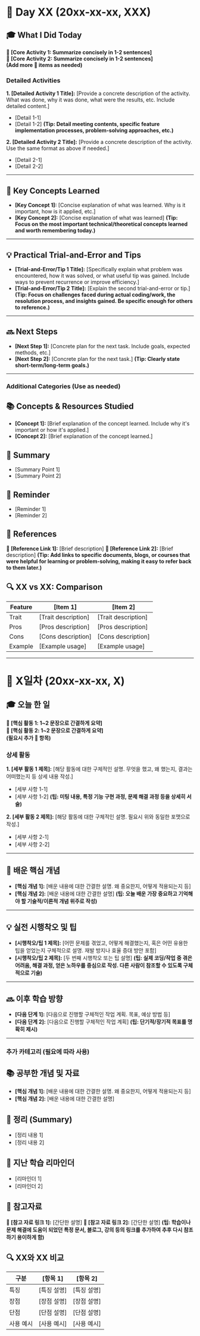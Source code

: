 # 📅 Day XX (20xx-xx-xx, XXX)

## 🎓 What I Did Today

**📌 [Core Activity 1: Summarize concisely in 1-2 sentences]**   
**📌 [Core Activity 2: Summarize concisely in 1-2 sentences]**   
**(Add more 📌 items as needed)**  

### Detailed Activities

**1. [Detailed Activity 1 Title]:** [Provide a concrete description of the activity. What was done, why it was done, what were the results, etc. Include detailed content.]

-   [Detail 1-1]
-   [Detail 1-2] **(Tip: Detail meeting contents, specific feature implementation processes, problem-solving approaches, etc.)**

**2. [Detailed Activity 2 Title]:** [Provide a concrete description of the activity. Use the same format as above if needed.]

-   [Detail 2-1]
-   [Detail 2-2]

----------

## 🧠 Key Concepts Learned

-   **[Key Concept 1]:** [Concise explanation of what was learned. Why is it important, how is it applied, etc.]
-   **[Key Concept 2]:** [Concise explanation of what was learned] **(Tip: Focus on the most important technical/theoretical concepts learned and worth remembering today.)**

----------

## 💡 Practical Trial-and-Error and Tips

-   **[Trial-and-Error/Tip 1 Title]:** [Specifically explain what problem was encountered, how it was solved, or what useful tip was gained. Include ways to prevent recurrence or improve efficiency.]
-   **[Trial-and-Error/Tip 2 Title]:** [Explain the second trial-and-error or tip.] **(Tip: Focus on challenges faced during actual coding/work, the resolution process, and insights gained. Be specific enough for others to reference.)**

----------

## 🔜 Next Steps

-   **[Next Step 1]:** [Concrete plan for the next task. Include goals, expected methods, etc.]
-   **[Next Step 2]:** [Concrete plan for the next task.] **(Tip: Clearly state short-term/long-term goals.)**

----------

### Additional Categories (Use as needed)

## 📚 Concepts & Resources Studied

-   **[Concept 1]:** [Brief explanation of the concept learned. Include why it's important or how it's applied.]
-   **[Concept 2]:** [Brief explanation of the concept learned.]

## 📝 Summary

-   [Summary Point 1]
-   [Summary Point 2]

## 🔁 Reminder

-   [Reminder 1]
-   [Reminder 2]

## 🧾 References

**🔗 [Reference Link 1]:** [Brief description] **🔗 [Reference Link 2]:** [Brief description] **(Tip: Add links to specific documents, blogs, or courses that were helpful for learning or problem-solving, making it easy to refer back to them later.)**

## 🔍 XX vs XX: Comparison

| Feature | [Item 1] | [Item 2] | 
|---|---|---| 
| Trait | [Trait description] | [Trait description] | 
| Pros | [Pros description] | [Pros description] | 
| Cons | [Cons description] | [Cons description] | 
| Example | [Example usage] | [Example usage] |

----------

# 📅 X일차 (20xx-xx-xx, X)

## 🎓 오늘 한 일

**📌 [핵심 활동 1: 1~2 문장으로 간결하게 요약]**   
**📌 [핵심 활동 2: 1~2 문장으로 간결하게 요약]**   
**(필요시 추가 📌 항목)**  

### 상세 활동

**1. [세부 활동 1 제목]:** [해당 활동에 대한 구체적인 설명. 무엇을 했고, 왜 했는지, 결과는 어떠했는지 등 상세 내용 작성.]

-   [세부 사항 1-1]
-   [세부 사항 1-2] **(팁: 미팅 내용, 특정 기능 구현 과정, 문제 해결 과정 등을 상세히 서술)**

**2. [세부 활동 2 제목]:** [해당 활동에 대한 구체적인 설명. 필요시 위와 동일한 포맷으로 작성.]

-   [세부 사항 2-1]
-   [세부 사항 2-2]

----------

## 🧠 배운 핵심 개념

-   **[핵심 개념 1]:** [배운 내용에 대한 간결한 설명. 왜 중요한지, 어떻게 적용되는지 등]
-   **[핵심 개념 2]:** [배운 내용에 대한 간결한 설명] **(팁: 오늘 배운 가장 중요하고 기억해야 할 기술적/이론적 개념 위주로 작성)**

----------

## 💡 실전 시행착오 및 팁

-   **[시행착오/팁 1 제목]:** [어떤 문제를 겪었고, 어떻게 해결했는지, 혹은 어떤 유용한 팁을 얻었는지 구체적으로 설명. 재발 방지나 효율 증대 방안 포함]
-   **[시행착오/팁 2 제목]:** [두 번째 시행착오 또는 팁 설명] **(팁: 실제 코딩/작업 중 겪은 어려움, 해결 과정, 얻은 노하우를 중심으로 작성. 다른 사람이 참조할 수 있도록 구체적으로 기술)**

----------

## 🔜 이후 학습 방향

-   **[다음 단계 1]:** [다음으로 진행할 구체적인 작업 계획. 목표, 예상 방법 등]
-   **[다음 단계 2]:** [다음으로 진행할 구체적인 작업 계획] **(팁: 단기적/장기적 목표를 명확히 제시)**

----------

### 추가 카테고리 (필요에 따라 사용)

## 📚 공부한 개념 및 자료

-   **[핵심 개념 1]:** [배운 내용에 대한 간결한 설명. 왜 중요한지, 어떻게 적용되는지 등]
-   **[핵심 개념 2]:** [배운 내용에 대한 간결한 설명]

## 📝 정리 (Summary)

-   [정리 내용 1]
-   [정리 내용 2]

## 🔁 지난 학습 리마인더

-   [리마인더 1]
-   [리마인더 2]

## 🧾 참고자료

**🔗 [참고 자료 링크 1]:** [간단한 설명] **🔗 [참고 자료 링크 2]:** [간단한 설명] **(팁: 학습이나 문제 해결에 도움이 되었던 특정 문서, 블로그, 강의 등의 링크를 추가하여 추후 다시 참조하기 용이하게 함)**

## 🔍 XX와 XX 비교

| 구분 | [항목 1] | [항목 2] | 
|---|---|---| 
| 특징 | [특징 설명] | [특징 설명] | 
| 장점 | [장점 설명] | [장점 설명] | 
| 단점 | [단점 설명] | [단점 설명] | 
| 사용 예시 | [사용 예시] | [사용 예시] |

